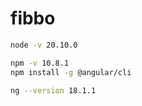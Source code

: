 # fibbo

```bash
node -v 20.10.0

npm -v 10.8.1
npm install -g @angular/cli

ng --version 18.1.1
```